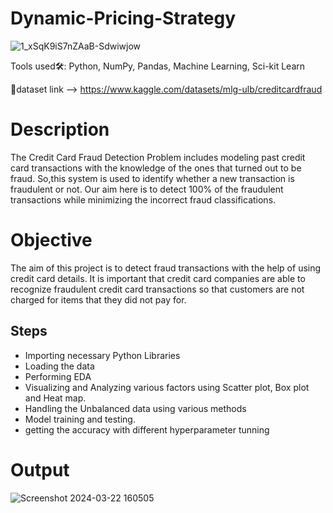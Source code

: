 # Dynamic-Pricing-Strategy

![1_xSqK9iS7nZAaB-Sdwiwjow](https://github.com/Abhi2850/Credit-Card-Fraud-Detection/assets/91343400/72e924d1-0078-4ada-9a34-ba54c629939e)


Tools used🛠: Python, NumPy, Pandas, Machine Learning, Sci-kit Learn

🔗dataset link --> https://www.kaggle.com/datasets/mlg-ulb/creditcardfraud


# Description
The Credit Card Fraud Detection Problem includes modeling past credit card transactions with the knowledge of the ones that turned out to be fraud. So,this system is used to identify whether a new transaction is fraudulent or not. Our aim here is to detect 100% of the fraudulent transactions while minimizing the incorrect fraud classifications.

# Objective
The aim of this project is to detect fraud transactions with the help of using credit card details. It is important that credit card companies are able to recognize fraudulent credit card transactions so that customers are not charged for items that they did not pay for.

## Steps
* Importing necessary Python Libraries
* Loading the data 
* Performing EDA
* Visualizing and Analyzing various factors using Scatter plot, Box plot and Heat map.
* Handling the Unbalanced data using various methods
* Model training and testing.
* getting the accuracy with different hyperparameter tunning


# Output
![Screenshot 2024-03-22 160505](https://github.com/Abhi2850/Credit-Card-Fraud-Detection/assets/91343400/6aae78da-5848-4329-b0a5-9ce2ffd6fb79)
